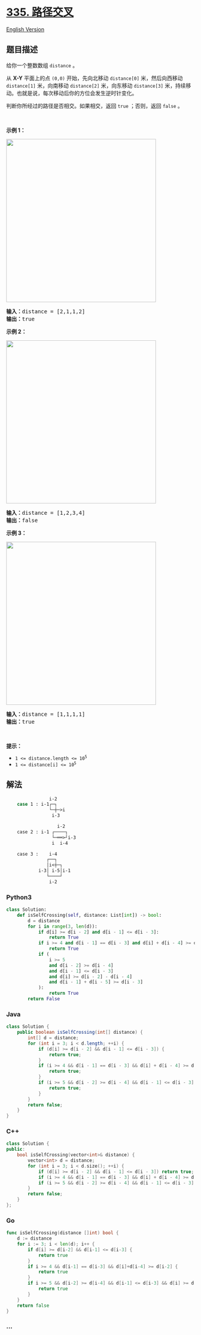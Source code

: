 # [335. 路径交叉](https://leetcode.cn/problems/self-crossing)

[English Version](/solution/0300-0399/0335.Self%20Crossing/README_EN.md)

## 题目描述

<!-- 这里写题目描述 -->

<p>给你一个整数数组 <code>distance</code><em> </em>。</p>

<p>从 <strong>X-Y</strong> 平面上的点&nbsp;<code>(0,0)</code>&nbsp;开始，先向北移动 <code>distance[0]</code> 米，然后向西移动 <code>distance[1]</code> 米，向南移动 <code>distance[2]</code> 米，向东移动 <code>distance[3]</code> 米，持续移动。也就是说，每次移动后你的方位会发生逆时针变化。</p>

<p>判断你所经过的路径是否相交。如果相交，返回 <code>true</code> ；否则，返回 <code>false</code> 。</p>

<p>&nbsp;</p>

<p><strong>示例 1：</strong></p>
<img alt="" src="https://fastly.jsdelivr.net/gh/doocs/leetcode@main/solution/0300-0399/0335.Self%20Crossing/images/selfcross1-plane.jpg" style="width: 400px; height: 435px;" />
<pre>
<strong>输入：</strong>distance = [2,1,1,2]
<strong>输出：</strong>true
</pre>

<p><strong>示例 2：</strong></p>
<img alt="" src="https://fastly.jsdelivr.net/gh/doocs/leetcode@main/solution/0300-0399/0335.Self%20Crossing/images/selfcross2-plane.jpg" style="width: 400px; height: 435px;" />
<pre>
<strong>输入：</strong>distance = [1,2,3,4]
<strong>输出：</strong>false
</pre>

<p><strong>示例 3：</strong></p>
<img alt="" src="https://fastly.jsdelivr.net/gh/doocs/leetcode@main/solution/0300-0399/0335.Self%20Crossing/images/selfcross3-plane.jpg" style="width: 400px; height: 435px;" />
<pre>
<strong>输入：</strong>distance = [1,1,1,1]
<strong>输出：</strong>true</pre>

<p>&nbsp;</p>

<p><strong>提示：</strong></p>

<ul>
	<li><code>1 &lt;=&nbsp;distance.length &lt;= 10<sup>5</sup></code></li>
	<li><code>1 &lt;=&nbsp;distance[i] &lt;= 10<sup>5</sup></code></li>
</ul>

## 解法

<!-- 这里可写通用的实现逻辑 -->

```bash
                i-2
    case 1 : i-1┌─┐
                └─┼─>i
                 i-3

                   i-2
    case 2 : i-1 ┌────┐
                 └─══>┘i-3
                 i  i-4

    case 3 :    i-4
               ┌──┐
               │i<┼─┐
            i-3│ i-5│i-1
               └────┘
                i-2
```

<!-- tabs:start -->

### **Python3**

<!-- 这里可写当前语言的特殊实现逻辑 -->

```python
class Solution:
    def isSelfCrossing(self, distance: List[int]) -> bool:
        d = distance
        for i in range(3, len(d)):
            if d[i] >= d[i - 2] and d[i - 1] <= d[i - 3]:
                return True
            if i >= 4 and d[i - 1] == d[i - 3] and d[i] + d[i - 4] >= d[i - 2]:
                return True
            if (
                i >= 5
                and d[i - 2] >= d[i - 4]
                and d[i - 1] <= d[i - 3]
                and d[i] >= d[i - 2] - d[i - 4]
                and d[i - 1] + d[i - 5] >= d[i - 3]
            ):
                return True
        return False
```

### **Java**

<!-- 这里可写当前语言的特殊实现逻辑 -->

```java
class Solution {
    public boolean isSelfCrossing(int[] distance) {
        int[] d = distance;
        for (int i = 3; i < d.length; ++i) {
            if (d[i] >= d[i - 2] && d[i - 1] <= d[i - 3]) {
                return true;
            }
            if (i >= 4 && d[i - 1] == d[i - 3] && d[i] + d[i - 4] >= d[i - 2]) {
                return true;
            }
            if (i >= 5 && d[i - 2] >= d[i - 4] && d[i - 1] <= d[i - 3] && d[i] >= d[i - 2] - d[i - 4] && d[i - 1] + d[i - 5] >= d[i - 3]) {
                return true;
            }
        }
        return false;
    }
}
```

### **C++**

```cpp
class Solution {
public:
    bool isSelfCrossing(vector<int>& distance) {
        vector<int> d = distance;
        for (int i = 3; i < d.size(); ++i) {
            if (d[i] >= d[i - 2] && d[i - 1] <= d[i - 3]) return true;
            if (i >= 4 && d[i - 1] == d[i - 3] && d[i] + d[i - 4] >= d[i - 2]) return true;
            if (i >= 5 && d[i - 2] >= d[i - 4] && d[i - 1] <= d[i - 3] && d[i] >= d[i - 2] - d[i - 4] && d[i - 1] + d[i - 5] >= d[i - 3]) return true;
        }
        return false;
    }
};
```

### **Go**

```go
func isSelfCrossing(distance []int) bool {
	d := distance
	for i := 3; i < len(d); i++ {
		if d[i] >= d[i-2] && d[i-1] <= d[i-3] {
			return true
		}
		if i >= 4 && d[i-1] == d[i-3] && d[i]+d[i-4] >= d[i-2] {
			return true
		}
		if i >= 5 && d[i-2] >= d[i-4] && d[i-1] <= d[i-3] && d[i] >= d[i-2]-d[i-4] && d[i-1]+d[i-5] >= d[i-3] {
			return true
		}
	}
	return false
}
```

### **...**

```

```

<!-- tabs:end -->
